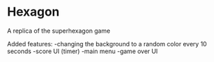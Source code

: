 # Hexagon
A replica of the superhexagon game

Added features:
-changing the background to a random color every 10 seconds
-score UI (timer)
-main menu
-game over UI

